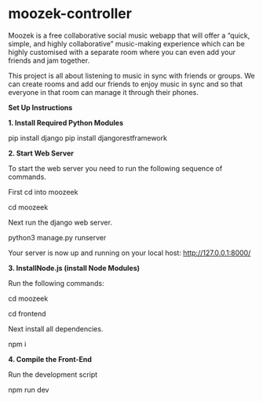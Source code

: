# moozek-controller
Moozek is a free collaborative social music webapp that will offer a “quick, simple, and highly collaborative” music-making experience which 
can be highly customised with a separate room where you can even add your friends and jam together.

This project is all about listening to music in sync with friends or groups. We can create rooms and add our friends to enjoy music in sync and 
so that everyone in that room can manage it through their phones.

**Set Up Instructions**

**1. Install Required Python Modules**

pip install django pip install djangorestframework

**2. Start Web Server**

To start the web server you need to run the following sequence of commands.

First cd into moozeek

cd moozeek

Next run the django web server.

python3 manage.py runserver

Your server is now up and running on your local host: http://127.0.0.1:8000/

**3. InstallNode.js (install Node Modules)**

Run the following commands:

cd moozeek

cd frontend

Next install all dependencies.

npm i

**4. Compile the Front-End**

Run the development script

npm run dev
